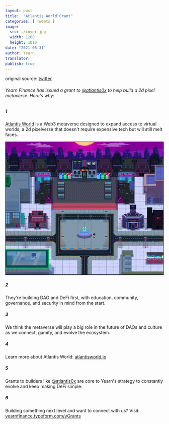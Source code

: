 ```yaml
---
layout: post
title:  "Atlantis World Grant"
categories: [ Tweets ]
image:
  src: ./cover.jpg
  width: 1200
  height: 1010
date: "2021-08-31"
author: Yearn
translator:
publish: true
---
```


original source: [twitter](https://twitter.com/iearnfinance/status/1432387438014435332)

###### Yearn Finance has issued a grant to [@atlantis0x](https://twitter.com/atlantis0x) to help build a 2d pixel metaverse. Here's why:

##### 1

[Atlantis World](https://twitter.com/atlantis0x) is a Web3 metaverse designed to expand access to virtual worlds, a 2d pixelverse that doesn't require expensive tech but will still melt faces.

![](image2.jpg?w=1200&h=1010)

##### 2

They're building DAO and DeFi first, with education, community, governance, and security in mind from the start.

##### 3

We think the metaverse will play a big role in the future of DAOs and culture as we connect, gamify, and evolve the ecosystem.

##### 4

Learn more about Atlantis World:  [atlantisworld.io](https://atlantisworld.io)

##### 5

Grants to builders like [@atlantis0x](https://twitter.com/atlantis0x) are core to Yearn's strategy to constantly evolve and keep making DeFi simple.

##### 6

Building something next level and want to connect with us? Visit: [yearnfinance.typeform.com/yGrants](https://yearnfinance.typeform.com/yGrants)
